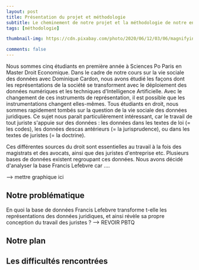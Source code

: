 ```yaml
---
layout: post
title: Présentation du projet et méthodologie
subtitle: Le cheminement de notre projet et la méthodologie de notre enquête
tags: [méthodologie]

thumbnail-img: https://cdn.pixabay.com/photo/2020/06/12/03/06/magnifying-glass-5288877_960_720.jpg

comments: false
---
```


Nous sommes cinq étudiants en première année à Sciences Po Paris en Master Droit Economique. Dans le cadre de notre cours sur la vie sociale des données avec Dominique Cardon, nous avons étudié les façons dont les représentations de la société se transforment avec le déploiement des données numériques et les techniques d'Intelligence Artificielle. Avec le changement de ces instruments de représentation, il est possible que les instrumentations changent elles-mêmes. Tous étudiants en droit, nous sommes rapidement tombés sur la question de la vie sociale des données juridiques. Ce sujet nous parait particulièrement intéressant, car le travail de tout juriste s'appuie sur des données : les données dans les textes de loi (= les codes), les données descas antérieurs (= la jurisprudence), ou dans les textes de juristes (= la doctrine). 



Ces différentes sources du droit sont essentielles au travail à la fois des magistrats et des avocats, ainsi que des juristes d'entreprise etc. Plusieurs bases de données existent regroupant ces données. Nous avons décidé d'analyser la base Francis Lefebvre car .... 

--> mettre graphique ici  
## Notre problématique

En quoi la base de données Francis Lefebvre transforme t-elle les représentations des données juridiques, et ainsi révèle sa propre conception du travail des juristes ? --> REVOIR PBTQ 

## Notre plan 


## Les difficultés rencontrées
